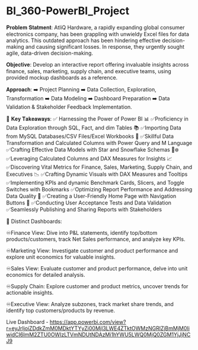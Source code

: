 # BI_360-PowerBI_Project
𝐏𝐫𝐨𝐛𝐥𝐞𝐦 𝐒𝐭𝐚𝐭𝐦𝐞𝐧𝐭:
AtliQ Hardware, a rapidly expanding global consumer electronics company, has been grappling with unwieldy Excel files for data analytics. This outdated approach has been hindering effective decision-making and causing significant losses. In response, they urgently sought agile, data-driven decision-making.

𝐎𝐛𝐣𝐞𝐜𝐭𝐢𝐯𝐞:
Develop an interactive report offering invaluable insights across finance, sales, marketing, supply chain, and executive teams, using provided mockup dashboards as a reference.

𝐀𝐩𝐩𝐫𝐨𝐚𝐜𝐡:
➡️ Project Planning
➡️ Data Collection, Exploration, Transformation
➡️ Data Modeling
➡️ Dashboard Preparation
➡️ Data Validation & Stakeholder Feedback Implementation.

🔑 𝐊𝐞𝐲 𝐓𝐚𝐤𝐞𝐚𝐰𝐚𝐲𝐬: ✅ Harnessing the Power of Power BI 📊
✅Proficiency in Data Exploration through SQL, Fact, and dim Tables 📚
✅Importing Data from MySQL Databases/CSV Files/Excel Workbooks 📂
✅Skillful Data Transformation and Calculated Columns with Power Query and M Language
✅Crafting Effective Data Models with Star and Snowflake Schemas 🌟❄️
✅Leveraging Calculated Columns and DAX Measures for Insights 📈
✅Discovering Vital Metrics for Finance, Sales, Marketing, Supply Chain, and Executives 📉
✅Crafting Dynamic Visuals with DAX Measures and Tooltips
✅Implementing KPIs and dynamic Benchmark Cards, Slicers, and Toggle Switches with Bookmarks
✅Optimizing Report Performance and Addressing Data Quality 🚀
✅Creating a User-Friendly Home Page with Navigation Buttons 🔗
✅Conducting User Acceptance Tests and Data Validation
✅Seamlessly Publishing and Sharing Reports with Stakeholders


💼 Distinct Dashboards:

♾️Finance View: Dive into P&L statements, identify top/bottom products/customers, track Net Sales performance, and analyze key KPIs.

♾️Marketing View: Investigate customer and product performance and explore unit economics for valuable insights.

♾️Sales View: Evaluate customer and product performance, delve into unit economics for detailed analysis.

♾️Supply Chain: Explore customer and product metrics, uncover trends for actionable insights.

♾️Executive View: Analyze subzones, track market share trends, and identify top customers/products by revenue.

Live Dashboard - https://app.powerbi.com/view?r=eyJrIjoiZDdkZmM0MDktYTYyZi00MjI3LWE4ZTktOWMzNGRlZjBmMjM0IiwidCI6ImM2ZTU0OWIzLTVmNDUtNDAzMi1hYWU5LWQ0MjQ0ZGM1YjJjNCJ9
